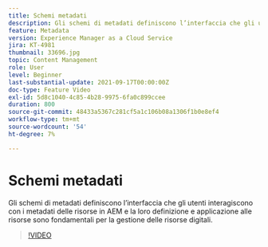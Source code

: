 ```yaml
---
title: Schemi metadati
description: Gli schemi di metadati definiscono l’interfaccia che gli utenti interagiscono con i metadati delle risorse in AEM e la loro definizione e applicazione alle risorse sono fondamentali per la gestione delle risorse digitali.
feature: Metadata
version: Experience Manager as a Cloud Service
jira: KT-4981
thumbnail: 33696.jpg
topic: Content Management
role: User
level: Beginner
last-substantial-update: 2021-09-17T00:00:00Z
doc-type: Feature Video
exl-id: 5d8c1040-4c85-4b28-9975-6fa0c899ccee
duration: 800
source-git-commit: 48433a5367c281cf5a1c106b08a1306f1b0e8ef4
workflow-type: tm+mt
source-wordcount: '54'
ht-degree: 7%

---
```


# Schemi metadati

Gli schemi di metadati definiscono l’interfaccia che gli utenti interagiscono con i metadati delle risorse in AEM e la loro definizione e applicazione alle risorse sono fondamentali per la gestione delle risorse digitali.

>[!VIDEO](https://video.tv.adobe.com/v/33696?quality=12&learn=on)
